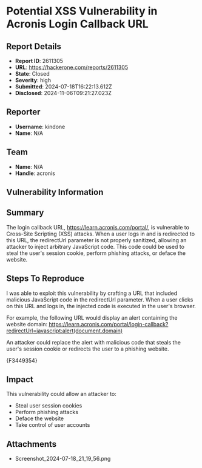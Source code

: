 #  Potential XSS Vulnerability in Acronis Login Callback URL

## Report Details
- **Report ID**: 2611305
- **URL**: https://hackerone.com/reports/2611305
- **State**: Closed
- **Severity**: high
- **Submitted**: 2024-07-18T16:22:13.612Z
- **Disclosed**: 2024-11-06T09:21:27.023Z

## Reporter
- **Username**: kindone
- **Name**: N/A

## Team
- **Name**: N/A
- **Handle**: acronis

## Vulnerability Information
## Summary
The login callback URL, https://learn.acronis.com/portal/, is vulnerable to Cross-Site Scripting (XSS) attacks. When a user logs in and is redirected to this URL, the redirectUrl parameter is not properly sanitized, allowing an attacker to inject arbitrary JavaScript code. This code could be used to steal the user's session cookie, perform phishing attacks, or deface the website.

## Steps To Reproduce
I was able to exploit this vulnerability by crafting a URL that included malicious JavaScript code in the redirectUrl parameter. When a user clicks on this URL and logs in, the injected code is executed in the user's browser.

For example, the following URL would display an alert containing the website domain: https://learn.acronis.com/portal/login-callback?redirectUrl=javascript:alert(document.domain)

An attacker could replace the alert with malicious code that steals the user's session cookie or redirects the user to a phishing website.

{F3449354}

## Impact

This vulnerability could allow an attacker to:

-    Steal user session cookies
 -   Perform phishing attacks
  -  Deface the website
   - Take control of user accounts

## Attachments
- Screenshot_2024-07-18_21_19_56.png
